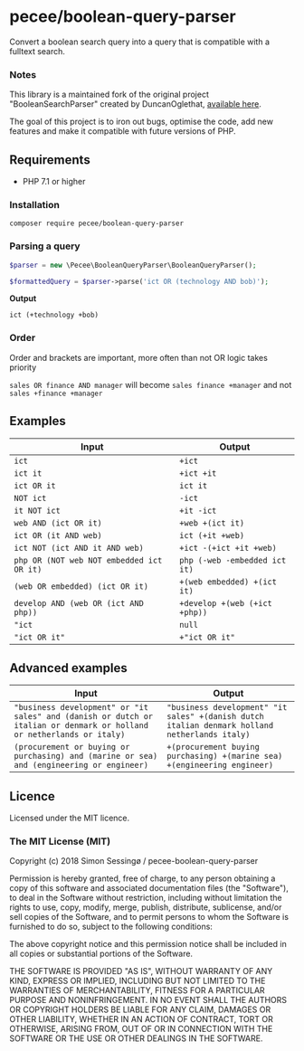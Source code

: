# pecee/boolean-query-parser

Convert a boolean search query into a query that is compatible with a fulltext search.

### Notes

This library is a maintained fork of the original project "BooleanSearchParser" created by DuncanOglethat, [available here](https://github.com/DuncanOgle/BooleanSearchParser).

The goal of this project is to iron out bugs, optimise the code, add new features and make it compatible with future versions of PHP.

## Requirements

- PHP 7.1 or higher

### Installation

```
composer require pecee/boolean-query-parser
```

### Parsing a query

```php
$parser = new \Pecee\BooleanQueryParser\BooleanQueryParser();

$formattedQuery = $parser->parse('ict OR (technology AND bob)');
```

**Output**

```
ict (+technology +bob)
```

### Order

Order and brackets are important, more often than not OR logic takes priority

`sales OR finance AND manager` will become `sales finance +manager` and not `sales +finance +manager`

## Examples

|Input|Output|
|-----|------|
|`ict` |   `+ict`|
|`ict it` |   `+ict +it`|
|`ict OR it` |   `ict it`|
|`NOT ict` |   `-ict`|
|`it NOT ict` |   `+it -ict`|
|`web AND (ict OR it)` |   `+web +(ict it)`|
|`ict OR (it AND web)` |   `ict (+it +web)`|
|`ict NOT (ict AND it AND web)` |   `+ict -(+ict +it +web)`|
|`php OR (NOT web NOT embedded ict OR it)` |   `php (-web -embedded ict it)`|
|`(web OR embedded) (ict OR it)` |   `+(web embedded) +(ict it)`|
|`develop AND (web OR (ict AND php))` |   `+develop +(web (+ict +php))`|
|`"ict` |   `null `|
|`"ict OR it"` |   `+"ict OR it"`|

## Advanced examples
|Input|Output|
|-----|------|
`"business development" or "it sales" and (danish or dutch or italian or denmark or holland or netherlands or italy)` | `"business development" "it sales" +(danish dutch italian denmark holland netherlands italy)`
`(procurement or buying or purchasing) and (marine or sea) and (engineering or engineer)` | `+(procurement buying purchasing) +(marine sea) +(engineering engineer)`

## Licence

Licensed under the MIT licence.

### The MIT License (MIT)

Copyright (c) 2018 Simon Sessingø / pecee-boolean-query-parser

Permission is hereby granted, free of charge, to any person obtaining a copy
of this software and associated documentation files (the "Software"), to deal
in the Software without restriction, including without limitation the rights
to use, copy, modify, merge, publish, distribute, sublicense, and/or sell
copies of the Software, and to permit persons to whom the Software is
furnished to do so, subject to the following conditions:

The above copyright notice and this permission notice shall be included in all
copies or substantial portions of the Software.

THE SOFTWARE IS PROVIDED "AS IS", WITHOUT WARRANTY OF ANY KIND, EXPRESS OR
IMPLIED, INCLUDING BUT NOT LIMITED TO THE WARRANTIES OF MERCHANTABILITY,
FITNESS FOR A PARTICULAR PURPOSE AND NONINFRINGEMENT. IN NO EVENT SHALL THE
AUTHORS OR COPYRIGHT HOLDERS BE LIABLE FOR ANY CLAIM, DAMAGES OR OTHER
LIABILITY, WHETHER IN AN ACTION OF CONTRACT, TORT OR OTHERWISE, ARISING FROM,
OUT OF OR IN CONNECTION WITH THE SOFTWARE OR THE USE OR OTHER DEALINGS IN THE
SOFTWARE.